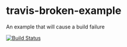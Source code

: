 # travis-broken-example

An example that will cause a build failure

[![Build Status](https://travis-ci.org/baarnold/travis-broken-example.svg?branch=master)](https://travis-ci.org/baarnold/travis-broken-example)
